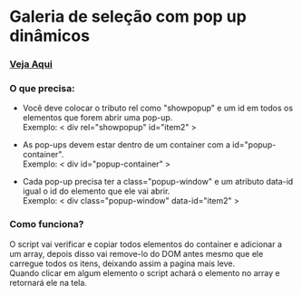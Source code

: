 <h1>Galeria de seleção com pop up dinâmicos</h1>

<h3>
<a href="https://phscezario.github.io/dinamic-popup/">Veja Aqui</a>
</h3>

<h3>O que precisa:</h3>

-   Você deve colocar o tributo rel como "showpopup" e um id em todos os elementos que forem abrir uma pop-up.<br>
    Exemplo: < div rel="showpopup" id="item2" >

-   As pop-ups devem estar dentro de um container com a id="popup-container".<br>
    Exemplo: < div id="popup-container" >

-   Cada pop-up precisa ter a class="popup-window" e um atributo data-id igual o id do elemento que ele vai abrir.<br>
    Exemplo: < div class="popup-window" data-id="item2" >

<h3>Como funciona?</h3>
O script vai verificar e copiar todos elementos do container e adicionar a um array, depois disso vai remove-lo do DOM antes mesmo que ele carregue todos os itens, deixando assim a pagina mais leve.<br>
Quando clicar em algum elemento o script achará o elemento no array e retornará ele na tela.

